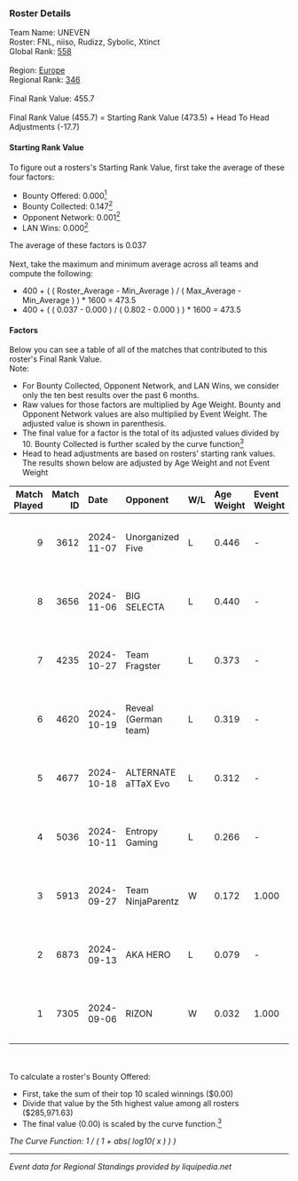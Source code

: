 ### Roster Details<br />
Team Name: UNEVEN<br />
Roster: FNL, niiso, Rudizz, Sybolic, Xtinct<br />
Global Rank: [558](../../standings_global_2025_02_28.md)<br />
<br />
Region: [Europe]( ../../standings_europe_2025_02_28.md)<br />
Regional Rank: [346]( ../../standings_europe_2025_02_28.md)<br />
<br />
Final Rank Value:  455.7<br />
<br />
Final Rank Value (455.7) = Starting Rank Value (473.5) + Head To Head Adjustments (-17.7)<br />

#### Starting Rank Value<br />
To figure out a rosters's Starting Rank Value, first take the average of these four factors:<br />
- Bounty Offered: 0.000[<sup>1</sup>](#table2)
- Bounty Collected: 0.147[<sup>2</sup>](#table1)
- Opponent Network: 0.001[<sup>2</sup>](#table1)
- LAN Wins: 0.000[<sup>2</sup>](#table1)

The average of these factors is 0.037<br />
<br />
Next, take the maximum and minimum average across all teams and compute the following:<br />
- 400 + ( ( Roster_Average - Min_Average ) / ( Max_Average - Min_Average ) ) * 1600 = 473.5
- 400 + ( ( 0.037 - 0.000 ) / ( 0.802 - 0.000 ) ) * 1600 = 473.5


#### Factors<br />
Below you can see a table of all of the matches that contributed to this roster's Final Rank Value.<br />
Note:<br />

- For Bounty Collected, Opponent Network, and LAN Wins, we consider only the ten best results over the past 6 months.
- Raw values for those factors are multiplied by Age Weight. Bounty and Opponent Network values are also multiplied by Event Weight. The adjusted value is shown in parenthesis.
- The final value for a factor is the total of its adjusted values divided by 10. Bounty Collected is further scaled by the curve function[<sup>3</sup>](#curveFunction)
- Head to head adjustments are based on rosters' starting rank values. The results shown below are adjusted by Age Weight and not Event Weight
<span id="table1"></span><br />


| Match Played | Match ID | Date       | Opponent             | W/L | Age Weight | Event Weight | Bounty Collected | Opponent Network | LAN Wins  | H2H Adj. | Roster                                |
| -: | -: | :- | :- | :- | :- | :- | :- | :- | :- | -: | :- |
|            9 |     3612 | 2024-11-07 | Unorganized Five     | L   | 0.446      | -            | -                | -                | -         |    -4.55 | FNL, niiso, Rudizz, Sybolic, Xtinct   |
|            8 |     3656 | 2024-11-06 | BIG SELECTA          | L   | 0.440      | -            | -                | -                | -         |    -4.86 | FNL, niiso, Rudizz, Sybolic, Xtinct   |
|            7 |     4235 | 2024-10-27 | Team Fragster        | L   | 0.373      | -            | -                | -                | -         |    -3.48 | FNL, niiso, Rudizz, Sybolic, Xtinct   |
|            6 |     4620 | 2024-10-19 | Reveal (German team) | L   | 0.319      | -            | -                | -                | -         |    -2.28 | FNL, niiso, Rudizz, Sybolic, Xtinct   |
|            5 |     4677 | 2024-10-18 | ALTERNATE aTTaX Evo  | L   | 0.312      | -            | -                | -                | -         |    -2.74 | FNL, niiso, Rudizz, Sybolic, Xtinct   |
|            4 |     5036 | 2024-10-11 | Entropy Gaming       | L   | 0.266      | -            | -                | -                | -         |    -2.91 | FNL, jaadoosh, niiso, Rudizz, Sybolic |
|            3 |     5913 | 2024-09-27 | Team NinjaParentz    | W   | 0.172      | 1.000        | 0.000 (0.000)    | 0.040 (0.007)    | 0 (0.000) |     3.51 | FNL, jaadoosh, niiso, Rudizz, Sybolic |
|            2 |     6873 | 2024-09-13 | AKA HERO             | L   | 0.079      | -            | -                | -                | -         |    -0.81 | FNL, niiso, Rudizz, Sybolic, Xtinct   |
|            1 |     7305 | 2024-09-06 | RIZON                | W   | 0.032      | 1.000        | 0.000 (0.000)    | 0.000 (0.000)    | 0 (0.000) |     0.41 | FNL, niiso, Rudizz, Sybolic, Xtinct   |

<br />
<span id="table2"></span><br />
To calculate a roster's Bounty Offered:<br />

- First, take the sum of their top 10 scaled winnings ($0.00)
- Divide that value by the 5th highest value among all rosters ($285,971.63)
- The final value (0.00) is scaled by the curve function.[<sup>3</sup>](#curveFunction)

<span id="curveFunction"></span>_The Curve Function: 1 / ( 1 + abs( log10( x ) ) )_<br />

---
_Event data for Regional Standings provided by liquipedia.net_<br />
